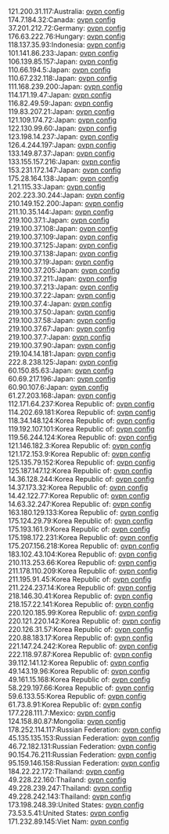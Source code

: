 121.200.31.117:Australia: [ovpn config](vpn/121_200_31_117.ovpn)  
174.7.184.32:Canada: [ovpn config](vpn/174_7_184_32.ovpn)  
37.201.212.72:Germany: [ovpn config](vpn/37_201_212_72.ovpn)  
176.63.222.76:Hungary: [ovpn config](vpn/176_63_222_76.ovpn)  
118.137.35.93:Indonesia: [ovpn config](vpn/118_137_35_93.ovpn)  
101.141.86.233:Japan: [ovpn config](vpn/101_141_86_233.ovpn)  
106.139.85.157:Japan: [ovpn config](vpn/106_139_85_157.ovpn)  
110.66.194.5:Japan: [ovpn config](vpn/110_66_194_5.ovpn)  
110.67.232.118:Japan: [ovpn config](vpn/110_67_232_118.ovpn)  
111.168.239.200:Japan: [ovpn config](vpn/111_168_239_200.ovpn)  
114.171.19.47:Japan: [ovpn config](vpn/114_171_19_47.ovpn)  
116.82.49.59:Japan: [ovpn config](vpn/116_82_49_59.ovpn)  
119.83.207.21:Japan: [ovpn config](vpn/119_83_207_21.ovpn)  
121.109.174.72:Japan: [ovpn config](vpn/121_109_174_72.ovpn)  
122.130.99.60:Japan: [ovpn config](vpn/122_130_99_60.ovpn)  
123.198.14.237:Japan: [ovpn config](vpn/123_198_14_237.ovpn)  
126.4.244.197:Japan: [ovpn config](vpn/126_4_244_197.ovpn)  
133.149.87.37:Japan: [ovpn config](vpn/133_149_87_37.ovpn)  
133.155.157.216:Japan: [ovpn config](vpn/133_155_157_216.ovpn)  
153.231.172.147:Japan: [ovpn config](vpn/153_231_172_147.ovpn)  
175.28.164.138:Japan: [ovpn config](vpn/175_28_164_138.ovpn)  
1.21.115.33:Japan: [ovpn config](vpn/1_21_115_33.ovpn)  
202.223.30.244:Japan: [ovpn config](vpn/202_223_30_244.ovpn)  
210.149.152.200:Japan: [ovpn config](vpn/210_149_152_200.ovpn)  
211.10.35.144:Japan: [ovpn config](vpn/211_10_35_144.ovpn)  
219.100.37.1:Japan: [ovpn config](vpn/219_100_37_1.ovpn)  
219.100.37.108:Japan: [ovpn config](vpn/219_100_37_108.ovpn)  
219.100.37.109:Japan: [ovpn config](vpn/219_100_37_109.ovpn)  
219.100.37.125:Japan: [ovpn config](vpn/219_100_37_125.ovpn)  
219.100.37.138:Japan: [ovpn config](vpn/219_100_37_138.ovpn)  
219.100.37.19:Japan: [ovpn config](vpn/219_100_37_19.ovpn)  
219.100.37.205:Japan: [ovpn config](vpn/219_100_37_205.ovpn)  
219.100.37.211:Japan: [ovpn config](vpn/219_100_37_211.ovpn)  
219.100.37.213:Japan: [ovpn config](vpn/219_100_37_213.ovpn)  
219.100.37.22:Japan: [ovpn config](vpn/219_100_37_22.ovpn)  
219.100.37.4:Japan: [ovpn config](vpn/219_100_37_4.ovpn)  
219.100.37.50:Japan: [ovpn config](vpn/219_100_37_50.ovpn)  
219.100.37.58:Japan: [ovpn config](vpn/219_100_37_58.ovpn)  
219.100.37.67:Japan: [ovpn config](vpn/219_100_37_67.ovpn)  
219.100.37.7:Japan: [ovpn config](vpn/219_100_37_7.ovpn)  
219.100.37.90:Japan: [ovpn config](vpn/219_100_37_90.ovpn)  
219.104.14.181:Japan: [ovpn config](vpn/219_104_14_181.ovpn)  
222.8.238.125:Japan: [ovpn config](vpn/222_8_238_125.ovpn)  
60.150.85.63:Japan: [ovpn config](vpn/60_150_85_63.ovpn)  
60.69.217.196:Japan: [ovpn config](vpn/60_69_217_196.ovpn)  
60.90.107.6:Japan: [ovpn config](vpn/60_90_107_6.ovpn)  
61.27.203.168:Japan: [ovpn config](vpn/61_27_203_168.ovpn)  
112.171.64.237:Korea Republic of: [ovpn config](vpn/112_171_64_237.ovpn)  
114.202.69.181:Korea Republic of: [ovpn config](vpn/114_202_69_181.ovpn)  
118.34.148.124:Korea Republic of: [ovpn config](vpn/118_34_148_124.ovpn)  
119.192.107.101:Korea Republic of: [ovpn config](vpn/119_192_107_101.ovpn)  
119.56.244.124:Korea Republic of: [ovpn config](vpn/119_56_244_124.ovpn)  
121.146.182.3:Korea Republic of: [ovpn config](vpn/121_146_182_3.ovpn)  
121.172.153.9:Korea Republic of: [ovpn config](vpn/121_172_153_9.ovpn)  
125.135.79.152:Korea Republic of: [ovpn config](vpn/125_135_79_152.ovpn)  
125.187.147.12:Korea Republic of: [ovpn config](vpn/125_187_147_12.ovpn)  
14.36.128.244:Korea Republic of: [ovpn config](vpn/14_36_128_244.ovpn)  
14.37.173.32:Korea Republic of: [ovpn config](vpn/14_37_173_32.ovpn)  
14.42.122.77:Korea Republic of: [ovpn config](vpn/14_42_122_77.ovpn)  
14.63.32.247:Korea Republic of: [ovpn config](vpn/14_63_32_247.ovpn)  
163.180.129.133:Korea Republic of: [ovpn config](vpn/163_180_129_133.ovpn)  
175.124.29.79:Korea Republic of: [ovpn config](vpn/175_124_29_79.ovpn)  
175.193.161.9:Korea Republic of: [ovpn config](vpn/175_193_161_9.ovpn)  
175.198.172.231:Korea Republic of: [ovpn config](vpn/175_198_172_231.ovpn)  
175.207.156.218:Korea Republic of: [ovpn config](vpn/175_207_156_218.ovpn)  
183.102.43.104:Korea Republic of: [ovpn config](vpn/183_102_43_104.ovpn)  
210.113.253.66:Korea Republic of: [ovpn config](vpn/210_113_253_66.ovpn)  
211.178.110.209:Korea Republic of: [ovpn config](vpn/211_178_110_209.ovpn)  
211.195.91.45:Korea Republic of: [ovpn config](vpn/211_195_91_45.ovpn)  
211.224.237.14:Korea Republic of: [ovpn config](vpn/211_224_237_14.ovpn)  
218.146.30.41:Korea Republic of: [ovpn config](vpn/218_146_30_41.ovpn)  
218.157.22.141:Korea Republic of: [ovpn config](vpn/218_157_22_141.ovpn)  
220.120.185.99:Korea Republic of: [ovpn config](vpn/220_120_185_99.ovpn)  
220.121.220.142:Korea Republic of: [ovpn config](vpn/220_121_220_142.ovpn)  
220.126.31.57:Korea Republic of: [ovpn config](vpn/220_126_31_57.ovpn)  
220.88.183.17:Korea Republic of: [ovpn config](vpn/220_88_183_17.ovpn)  
221.147.24.242:Korea Republic of: [ovpn config](vpn/221_147_24_242.ovpn)  
222.118.97.87:Korea Republic of: [ovpn config](vpn/222_118_97_87.ovpn)  
39.112.141.12:Korea Republic of: [ovpn config](vpn/39_112_141_12.ovpn)  
49.143.19.96:Korea Republic of: [ovpn config](vpn/49_143_19_96.ovpn)  
49.161.15.168:Korea Republic of: [ovpn config](vpn/49_161_15_168.ovpn)  
58.229.197.66:Korea Republic of: [ovpn config](vpn/58_229_197_66.ovpn)  
59.6.133.55:Korea Republic of: [ovpn config](vpn/59_6_133_55.ovpn)  
61.73.8.91:Korea Republic of: [ovpn config](vpn/61_73_8_91.ovpn)  
177.228.111.7:Mexico: [ovpn config](vpn/177_228_111_7.ovpn)  
124.158.80.87:Mongolia: [ovpn config](vpn/124_158_80_87.ovpn)  
178.252.114.117:Russian Federation: [ovpn config](vpn/178_252_114_117.ovpn)  
45.135.135.153:Russian Federation: [ovpn config](vpn/45_135_135_153.ovpn)  
46.72.182.131:Russian Federation: [ovpn config](vpn/46_72_182_131.ovpn)  
90.154.76.211:Russian Federation: [ovpn config](vpn/90_154_76_211.ovpn)  
95.159.146.158:Russian Federation: [ovpn config](vpn/95_159_146_158.ovpn)  
184.22.22.172:Thailand: [ovpn config](vpn/184_22_22_172.ovpn)  
49.228.22.160:Thailand: [ovpn config](vpn/49_228_22_160.ovpn)  
49.228.239.247:Thailand: [ovpn config](vpn/49_228_239_247.ovpn)  
49.228.242.143:Thailand: [ovpn config](vpn/49_228_242_143.ovpn)  
173.198.248.39:United States: [ovpn config](vpn/173_198_248_39.ovpn)  
73.53.5.41:United States: [ovpn config](vpn/73_53_5_41.ovpn)  
171.232.89.145:Viet Nam: [ovpn config](vpn/171_232_89_145.ovpn)  
